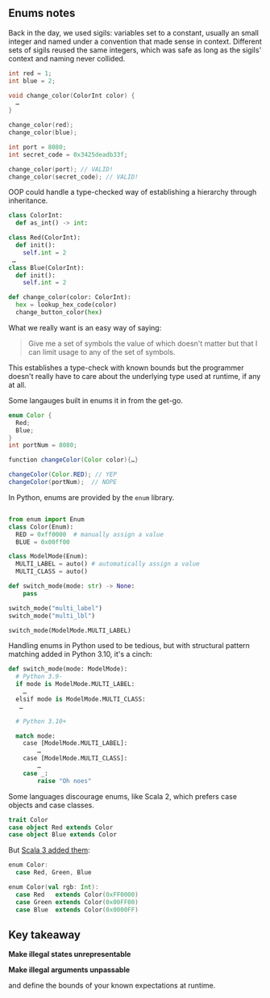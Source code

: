 ## Enums notes

Back in the day, we used sigils: variables set to a constant, usually an small integer and named under a convention that made sense in context. Different sets of sigils reused the same integers, which was safe as long as the sigils' context and naming never collided.

```C
int red = 1;
int blue = 2;

void change_color(ColorInt color) {
  …
}

change_color(red);
change_color(blue);

int port = 8080;
int secret_code = 0x3425deadb33f;

change_color(port); // VALID!
change_color(secret_code); // VALID!
```

OOP could handle a type-checked way of establishing a hierarchy through inheritance.

```python
class ColorInt:
  def as_int() -> int:

class Red(ColorInt):
  def init():
    self.int = 2
 …
class Blue(ColorInt):
  def init():
    self.int = 2

def change_color(color: ColorInt):
  hex = lookup_hex_code(color)
  change_button_color(hex)
```

What we really want is an easy way of saying:

> Give me a set of symbols the value of which doesn't matter but that I can limit usage to any of the set of symbols.

This establishes a type-check with known bounds but the programmer doesn't really have to care about the underlying type used at runtime, if any at all.

Some langauges built in enums it in from the get-go.

```java
enum Color {
  Red;
  Blue;
}
int portNum = 8080;

function changeColor(Color color){…}

changeColor(Color.RED); // YEP
changeColor(portNum);  // NOPE
```

In Python, enums are provided by the `enum` library.

```python

from enum import Enum
class Color(Enum):
  RED = 0xff0000  # manually assign a value
  BLUE = 0x00ff00

class ModelMode(Enum):
  MULTI_LABEL = auto() # automatically assign a value
  MULTI_CLASS = auto()

def switch_mode(mode: str) -> None:
    pass

switch_mode("multi_label")
switch_mode("multi_lbl")

switch_mode(ModelMode.MULTI_LABEL)
```

Handling enums in Python used to be tedious, but with structural pattern matching added in Python 3.10, it's a cinch:

```python
def switch_mode(mode: ModelMode):
  # Python 3.9-
  if mode is ModelMode.MULTI_LABEL:
    …
  elsif mode is ModelMode.MULTI_CLASS:
   …

  # Python 3.10+

  match mode:
    case [ModelMode.MULTI_LABEL]:
        …
    case [ModelMode.MULTI_CLASS]:
        …
    case _:
        raise "Oh noes"
```

Some languages discourage enums, like Scala 2, which prefers case objects and case classes.

```scala
trait Color
case object Red extends Color
case object Blue extends Color
```

But [Scala 3 added them](https://docs.scala-lang.org/scala3/reference/enums/enums.html):

```scala
enum Color:
  case Red, Green, Blue

enum Color(val rgb: Int):
  case Red   extends Color(0xFF0000)
  case Green extends Color(0x00FF00)
  case Blue  extends Color(0x0000FF)
```


## Key takeaway

**Make illegal states unrepresentable**

**Make illegal arguments unpassable**

and define the bounds of your known expectations at runtime.
